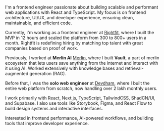 I'm a frontend engineer passionate about building scalable and performant web applications with React and TypeScript. My focus is on frontend architecture, UI/UX, and developer experience, ensuring clean, maintainable, and efficient code.

Currently, I'm working as a frontend engineer at [Rightfit](https://rightfit.so), where I built the MVP in 12 hours and scaled the platform from 300 to 800+ users in a month. Rightfit is redefining hiring by matching top talent with great companies based on proof of work.

Previously, I worked at **Merlin AI** [Merlin](https://getmerlin.com), where I built **Vault**, a part of merlin ecosystem that lets users save anything from the internet and interact with it using AI. Worked extensively with knowledge bases and retrieval-augmented generation (RAG). 

Before that, I was the **solo web engineer** at [Devdham](https://devdham.com), where I built the entire web platform from scratch, now handling over 2 lakh monthly users.

I work primarily with React, Next.js, TypeScript, TailwindCSS, ShadCN/UI, and Supabase. I also use tools like Storybook, Figma, and React Flow to build design systems and interactive interfaces.

Interested in frontend performance, AI-powered workflows, and building tools that improve developer experience.
